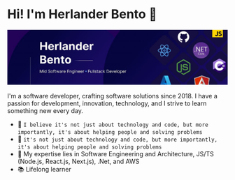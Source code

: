 # Hi! I'm Herlander Bento 👋
<img src="./mid-se.jpg">

I'm a software developer, crafting software solutions since 2018. I have a passion for development, innovation, technology, and I strive to learn something new every day.<br />


- :rocket: `I believe it's not just about technology and code, but more importantly, it's about helping people and solving problems`
- :rocket: `it's not just about technology and code, but more importantly, it's about helping people and solving problems`
- :purple_heart: My expertise lies in Software Engineering and Architecture, JS/TS (Node.js, React.js, Next.js), .Net, and AWS
- :books: Lifelong learner
